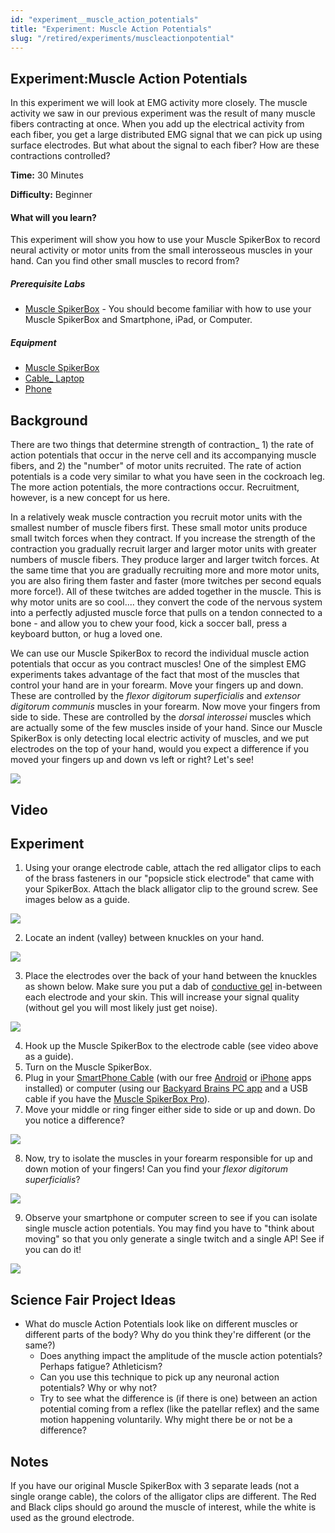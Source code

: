 ```yaml
---
id: "experiment__muscle_action_potentials"
title: "Experiment: Muscle Action Potentials"
slug: "/retired/experiments/muscleactionpotential"
---
```


## Experiment:Muscle Action Potentials


In this experiment we will look at EMG activity more closely. The muscle
activity we saw in our previous experiment was the result of many muscle
fibers contracting at once. When you add up the electrical activity from each
fiber, you get a large distributed EMG signal that we can pick up using
surface electrodes. But what about the signal to each fiber? How are these
contractions controlled?

**Time:**  30 Minutes

**Difficulty:**   Beginner

#### What will you learn?

This experiment will show you how to use your Muscle SpikerBox to record
neural activity or motor units from the small interosseous muscles in your
hand. Can you find other small muscles to record from?

##### Prerequisite Labs

* [Muscle SpikerBox](./muscleSpikerBox.md) - You should become familiar with how to use your Muscle SpikerBox and Smartphone, iPad, or Computer. 

##### Equipment

* [Muscle SpikerBox](https://backyardbrains.com/products/emgspikerbox)
* [Cable_ Laptop](https://backyardbrains.com/products/laptopcable) 
* [Phone](https://backyardbrains.com/products/smartphonecable)

## Background

There are two things that determine strength of contraction_ 1) the rate of
action potentials that occur in the nerve cell and its accompanying muscle
fibers, and 2) the "number" of motor units recruited. The rate of action
potentials is a code very similar to what you have seen in the cockroach leg.
The more action potentials, the more contractions occur. Recruitment, however,
is a new concept for us here.

In a relatively weak muscle contraction you recruit motor units with the
smallest number of muscle fibers first. These small motor units produce small
twitch forces when they contract. If you increase the strength of the
contraction you gradually recruit larger and larger motor units with greater
numbers of muscle fibers. They produce larger and larger twitch forces. At the
same time that you are gradually recruiting more and more motor units, you are
also firing them faster and faster (more twitches per second equals more
force!). All of these twitches are added together in the muscle. This is why
motor units are so cool.... they convert the code of the nervous system into a
perfectly adjusted muscle force that pulls on a tendon connected to a bone -
and allow you to chew your food, kick a soccer ball, press a keyboard button,
or hug a loved one.

We can use our Muscle SpikerBox to record the individual muscle action
potentials that occur as you contract muscles! One of the simplest EMG
experiments takes advantage of the fact that most of the muscles that control
your hand are in your forearm. Move your fingers up and down. These are
controlled by the _flexor digitorum superficialis_ and _extensor digitorum
communis_ muscles in your forearm. Now move your fingers from side to side.
These are controlled by the _dorsal interossei_ muscles which are actually
some of the few muscles inside of your hand. Since our Muscle SpikerBox is
only detecting local electric activity of muscles, and we put electrodes on
the top of your hand, would you expect a difference if you moved your fingers
up and down vs left or right? Let's see!

[ ![](./img/Muscles_Combined.jpg)](./img/Muscles_Combined.jpg)

## Video

## Experiment

1. Using your orange electrode cable, attach the red alligator clips to each of the brass fasteners in our "popsicle stick electrode" that came with your SpikerBox. Attach the black alligator clip to the ground screw. See images below as a guide. 

[ ![](./img/combopic.jpg)](./img/combopic.jpg)

  2. Locate an indent (valley) between knuckles on your hand. 

[ ![](./img/HandPlacement.jpg)](./img/HandPlacement.jpg)

  3. Place the electrodes over the back of your hand between the knuckles as shown below. Make sure you put a dab of [conductive gel](https://backyardbrains.com/products/emgelectrodegel) in-between each electrode and your skin. This will increase your signal quality (without gel you will most likely just get noise). 

[ ![](./img/HandwithElectrodes.jpg)](./img/HandwithElectrodes.jpg)

  4. Hook up the Muscle SpikerBox to the electrode cable (see video above as a guide). 
  5. Turn on the Muscle SpikerBox. 
  6. Plug in your [SmartPhone Cable](https://backyardbrains.com/products/smartphonecable) (with our free [Android](https://play.google.com/store/apps/details?id=com.backyardbrains) or [iPhone](https://itunes.apple.com/gb/app/backyard-brains/id367151200?mt=8) apps installed) or computer (using our [Backyard Brains PC app](./files/Backyard_Brains_Neuron_Recorder_Install.air.zip) and a USB cable if you have the [Muscle SpikerBox Pro](https://backyardbrains.com/products/musclespikerboxpro)). 
  7. Move your middle or ring finger either side to side or up and down. Do you notice a difference? 

[ ![](./img/handmovements2.jpg)](./img/handmovements2.jpg)

  8. Now, try to isolate the muscles in your forearm responsible for up and down motion of your fingers! Can you find your _flexor digitorum superficialis_? 

[ ![](./img/arm_New.jpg)](./img/arm_New.jpg)

  9. Observe your smartphone or computer screen to see if you can isolate single muscle action potentials. You may find you have to "think about moving" so that you only generate a single twitch and a single AP! See if you can do it! 

[ ![](./img/Spikes.png)](./img/Spikes.png)

## Science Fair Project Ideas

* What do muscle Action Potentials look like on different muscles or different parts of the body? Why do you think they're different (or the same?) 
  * Does anything impact the amplitude of the muscle action potentials? Perhaps fatigue? Athleticism? 
  * Can you use this technique to pick up any neuronal action potentials? Why or why not? 
  * Try to see what the difference is (if there is one) between an action potential coming from a reflex (like the patellar reflex) and the same motion happening voluntarily. Why might there be or not be a difference? 

## Notes

If you have our original Muscle SpikerBox with 3 separate leads (not a single
orange cable), the colors of the alligator clips are different. The Red and
Black clips should go around the muscle of interest, while the white is used
as the ground electrode.
